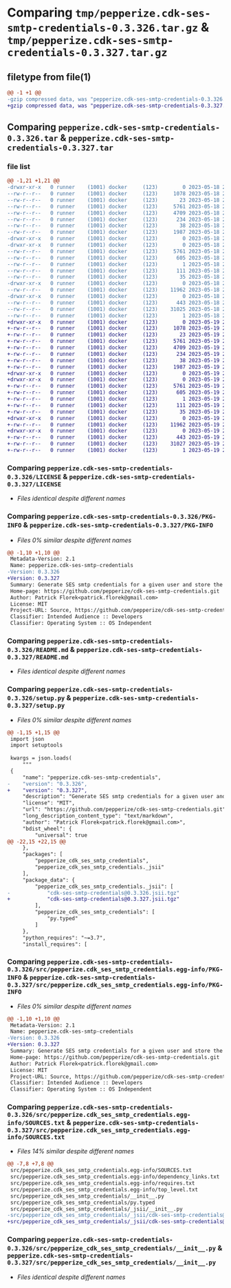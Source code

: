 # Comparing `tmp/pepperize.cdk-ses-smtp-credentials-0.3.326.tar.gz` & `tmp/pepperize.cdk-ses-smtp-credentials-0.3.327.tar.gz`

## filetype from file(1)

```diff
@@ -1 +1 @@
-gzip compressed data, was "pepperize.cdk-ses-smtp-credentials-0.3.326.tar", last modified: Thu May 18 23:15:06 2023, max compression
+gzip compressed data, was "pepperize.cdk-ses-smtp-credentials-0.3.327.tar", last modified: Fri May 19 23:09:56 2023, max compression
```

## Comparing `pepperize.cdk-ses-smtp-credentials-0.3.326.tar` & `pepperize.cdk-ses-smtp-credentials-0.3.327.tar`

### file list

```diff
@@ -1,21 +1,21 @@
-drwxr-xr-x   0 runner    (1001) docker     (123)        0 2023-05-18 23:15:06.846161 pepperize.cdk-ses-smtp-credentials-0.3.326/
--rw-r--r--   0 runner    (1001) docker     (123)     1078 2023-05-18 23:14:53.000000 pepperize.cdk-ses-smtp-credentials-0.3.326/LICENSE
--rw-r--r--   0 runner    (1001) docker     (123)       23 2023-05-18 23:14:53.000000 pepperize.cdk-ses-smtp-credentials-0.3.326/MANIFEST.in
--rw-r--r--   0 runner    (1001) docker     (123)     5761 2023-05-18 23:15:06.846161 pepperize.cdk-ses-smtp-credentials-0.3.326/PKG-INFO
--rw-r--r--   0 runner    (1001) docker     (123)     4709 2023-05-18 23:14:53.000000 pepperize.cdk-ses-smtp-credentials-0.3.326/README.md
--rw-r--r--   0 runner    (1001) docker     (123)      234 2023-05-18 23:14:53.000000 pepperize.cdk-ses-smtp-credentials-0.3.326/pyproject.toml
--rw-r--r--   0 runner    (1001) docker     (123)       38 2023-05-18 23:15:06.846161 pepperize.cdk-ses-smtp-credentials-0.3.326/setup.cfg
--rw-r--r--   0 runner    (1001) docker     (123)     1987 2023-05-18 23:14:53.000000 pepperize.cdk-ses-smtp-credentials-0.3.326/setup.py
-drwxr-xr-x   0 runner    (1001) docker     (123)        0 2023-05-18 23:15:06.842161 pepperize.cdk-ses-smtp-credentials-0.3.326/src/
-drwxr-xr-x   0 runner    (1001) docker     (123)        0 2023-05-18 23:15:06.842161 pepperize.cdk-ses-smtp-credentials-0.3.326/src/pepperize.cdk_ses_smtp_credentials.egg-info/
--rw-r--r--   0 runner    (1001) docker     (123)     5761 2023-05-18 23:15:06.000000 pepperize.cdk-ses-smtp-credentials-0.3.326/src/pepperize.cdk_ses_smtp_credentials.egg-info/PKG-INFO
--rw-r--r--   0 runner    (1001) docker     (123)      605 2023-05-18 23:15:06.000000 pepperize.cdk-ses-smtp-credentials-0.3.326/src/pepperize.cdk_ses_smtp_credentials.egg-info/SOURCES.txt
--rw-r--r--   0 runner    (1001) docker     (123)        1 2023-05-18 23:15:06.000000 pepperize.cdk-ses-smtp-credentials-0.3.326/src/pepperize.cdk_ses_smtp_credentials.egg-info/dependency_links.txt
--rw-r--r--   0 runner    (1001) docker     (123)      111 2023-05-18 23:15:06.000000 pepperize.cdk-ses-smtp-credentials-0.3.326/src/pepperize.cdk_ses_smtp_credentials.egg-info/requires.txt
--rw-r--r--   0 runner    (1001) docker     (123)       35 2023-05-18 23:15:06.000000 pepperize.cdk-ses-smtp-credentials-0.3.326/src/pepperize.cdk_ses_smtp_credentials.egg-info/top_level.txt
-drwxr-xr-x   0 runner    (1001) docker     (123)        0 2023-05-18 23:15:06.846161 pepperize.cdk-ses-smtp-credentials-0.3.326/src/pepperize_cdk_ses_smtp_credentials/
--rw-r--r--   0 runner    (1001) docker     (123)    11962 2023-05-18 23:14:53.000000 pepperize.cdk-ses-smtp-credentials-0.3.326/src/pepperize_cdk_ses_smtp_credentials/__init__.py
-drwxr-xr-x   0 runner    (1001) docker     (123)        0 2023-05-18 23:15:06.846161 pepperize.cdk-ses-smtp-credentials-0.3.326/src/pepperize_cdk_ses_smtp_credentials/_jsii/
--rw-r--r--   0 runner    (1001) docker     (123)      443 2023-05-18 23:14:53.000000 pepperize.cdk-ses-smtp-credentials-0.3.326/src/pepperize_cdk_ses_smtp_credentials/_jsii/__init__.py
--rw-r--r--   0 runner    (1001) docker     (123)    31025 2023-05-18 23:14:53.000000 pepperize.cdk-ses-smtp-credentials-0.3.326/src/pepperize_cdk_ses_smtp_credentials/_jsii/cdk-ses-smtp-credentials@0.3.326.jsii.tgz
--rw-r--r--   0 runner    (1001) docker     (123)        1 2023-05-18 23:14:53.000000 pepperize.cdk-ses-smtp-credentials-0.3.326/src/pepperize_cdk_ses_smtp_credentials/py.typed
+drwxr-xr-x   0 runner    (1001) docker     (123)        0 2023-05-19 23:09:56.850322 pepperize.cdk-ses-smtp-credentials-0.3.327/
+-rw-r--r--   0 runner    (1001) docker     (123)     1078 2023-05-19 23:09:41.000000 pepperize.cdk-ses-smtp-credentials-0.3.327/LICENSE
+-rw-r--r--   0 runner    (1001) docker     (123)       23 2023-05-19 23:09:41.000000 pepperize.cdk-ses-smtp-credentials-0.3.327/MANIFEST.in
+-rw-r--r--   0 runner    (1001) docker     (123)     5761 2023-05-19 23:09:56.850322 pepperize.cdk-ses-smtp-credentials-0.3.327/PKG-INFO
+-rw-r--r--   0 runner    (1001) docker     (123)     4709 2023-05-19 23:09:41.000000 pepperize.cdk-ses-smtp-credentials-0.3.327/README.md
+-rw-r--r--   0 runner    (1001) docker     (123)      234 2023-05-19 23:09:41.000000 pepperize.cdk-ses-smtp-credentials-0.3.327/pyproject.toml
+-rw-r--r--   0 runner    (1001) docker     (123)       38 2023-05-19 23:09:56.850322 pepperize.cdk-ses-smtp-credentials-0.3.327/setup.cfg
+-rw-r--r--   0 runner    (1001) docker     (123)     1987 2023-05-19 23:09:41.000000 pepperize.cdk-ses-smtp-credentials-0.3.327/setup.py
+drwxr-xr-x   0 runner    (1001) docker     (123)        0 2023-05-19 23:09:56.846322 pepperize.cdk-ses-smtp-credentials-0.3.327/src/
+drwxr-xr-x   0 runner    (1001) docker     (123)        0 2023-05-19 23:09:56.850322 pepperize.cdk-ses-smtp-credentials-0.3.327/src/pepperize.cdk_ses_smtp_credentials.egg-info/
+-rw-r--r--   0 runner    (1001) docker     (123)     5761 2023-05-19 23:09:56.000000 pepperize.cdk-ses-smtp-credentials-0.3.327/src/pepperize.cdk_ses_smtp_credentials.egg-info/PKG-INFO
+-rw-r--r--   0 runner    (1001) docker     (123)      605 2023-05-19 23:09:56.000000 pepperize.cdk-ses-smtp-credentials-0.3.327/src/pepperize.cdk_ses_smtp_credentials.egg-info/SOURCES.txt
+-rw-r--r--   0 runner    (1001) docker     (123)        1 2023-05-19 23:09:56.000000 pepperize.cdk-ses-smtp-credentials-0.3.327/src/pepperize.cdk_ses_smtp_credentials.egg-info/dependency_links.txt
+-rw-r--r--   0 runner    (1001) docker     (123)      111 2023-05-19 23:09:56.000000 pepperize.cdk-ses-smtp-credentials-0.3.327/src/pepperize.cdk_ses_smtp_credentials.egg-info/requires.txt
+-rw-r--r--   0 runner    (1001) docker     (123)       35 2023-05-19 23:09:56.000000 pepperize.cdk-ses-smtp-credentials-0.3.327/src/pepperize.cdk_ses_smtp_credentials.egg-info/top_level.txt
+drwxr-xr-x   0 runner    (1001) docker     (123)        0 2023-05-19 23:09:56.850322 pepperize.cdk-ses-smtp-credentials-0.3.327/src/pepperize_cdk_ses_smtp_credentials/
+-rw-r--r--   0 runner    (1001) docker     (123)    11962 2023-05-19 23:09:41.000000 pepperize.cdk-ses-smtp-credentials-0.3.327/src/pepperize_cdk_ses_smtp_credentials/__init__.py
+drwxr-xr-x   0 runner    (1001) docker     (123)        0 2023-05-19 23:09:56.850322 pepperize.cdk-ses-smtp-credentials-0.3.327/src/pepperize_cdk_ses_smtp_credentials/_jsii/
+-rw-r--r--   0 runner    (1001) docker     (123)      443 2023-05-19 23:09:41.000000 pepperize.cdk-ses-smtp-credentials-0.3.327/src/pepperize_cdk_ses_smtp_credentials/_jsii/__init__.py
+-rw-r--r--   0 runner    (1001) docker     (123)    31027 2023-05-19 23:09:41.000000 pepperize.cdk-ses-smtp-credentials-0.3.327/src/pepperize_cdk_ses_smtp_credentials/_jsii/cdk-ses-smtp-credentials@0.3.327.jsii.tgz
+-rw-r--r--   0 runner    (1001) docker     (123)        1 2023-05-19 23:09:41.000000 pepperize.cdk-ses-smtp-credentials-0.3.327/src/pepperize_cdk_ses_smtp_credentials/py.typed
```

### Comparing `pepperize.cdk-ses-smtp-credentials-0.3.326/LICENSE` & `pepperize.cdk-ses-smtp-credentials-0.3.327/LICENSE`

 * *Files identical despite different names*

### Comparing `pepperize.cdk-ses-smtp-credentials-0.3.326/PKG-INFO` & `pepperize.cdk-ses-smtp-credentials-0.3.327/PKG-INFO`

 * *Files 0% similar despite different names*

```diff
@@ -1,10 +1,10 @@
 Metadata-Version: 2.1
 Name: pepperize.cdk-ses-smtp-credentials
-Version: 0.3.326
+Version: 0.3.327
 Summary: Generate SES smtp credentials for a given user and store the credentials in a SecretsManager Secret.
 Home-page: https://github.com/pepperize/cdk-ses-smtp-credentials.git
 Author: Patrick Florek<patrick.florek@gmail.com>
 License: MIT
 Project-URL: Source, https://github.com/pepperize/cdk-ses-smtp-credentials.git
 Classifier: Intended Audience :: Developers
 Classifier: Operating System :: OS Independent
```

### Comparing `pepperize.cdk-ses-smtp-credentials-0.3.326/README.md` & `pepperize.cdk-ses-smtp-credentials-0.3.327/README.md`

 * *Files identical despite different names*

### Comparing `pepperize.cdk-ses-smtp-credentials-0.3.326/setup.py` & `pepperize.cdk-ses-smtp-credentials-0.3.327/setup.py`

 * *Files 0% similar despite different names*

```diff
@@ -1,15 +1,15 @@
 import json
 import setuptools
 
 kwargs = json.loads(
     """
 {
     "name": "pepperize.cdk-ses-smtp-credentials",
-    "version": "0.3.326",
+    "version": "0.3.327",
     "description": "Generate SES smtp credentials for a given user and store the credentials in a SecretsManager Secret.",
     "license": "MIT",
     "url": "https://github.com/pepperize/cdk-ses-smtp-credentials.git",
     "long_description_content_type": "text/markdown",
     "author": "Patrick Florek<patrick.florek@gmail.com>",
     "bdist_wheel": {
         "universal": true
@@ -22,15 +22,15 @@
     },
     "packages": [
         "pepperize_cdk_ses_smtp_credentials",
         "pepperize_cdk_ses_smtp_credentials._jsii"
     ],
     "package_data": {
         "pepperize_cdk_ses_smtp_credentials._jsii": [
-            "cdk-ses-smtp-credentials@0.3.326.jsii.tgz"
+            "cdk-ses-smtp-credentials@0.3.327.jsii.tgz"
         ],
         "pepperize_cdk_ses_smtp_credentials": [
             "py.typed"
         ]
     },
     "python_requires": "~=3.7",
     "install_requires": [
```

### Comparing `pepperize.cdk-ses-smtp-credentials-0.3.326/src/pepperize.cdk_ses_smtp_credentials.egg-info/PKG-INFO` & `pepperize.cdk-ses-smtp-credentials-0.3.327/src/pepperize.cdk_ses_smtp_credentials.egg-info/PKG-INFO`

 * *Files 0% similar despite different names*

```diff
@@ -1,10 +1,10 @@
 Metadata-Version: 2.1
 Name: pepperize.cdk-ses-smtp-credentials
-Version: 0.3.326
+Version: 0.3.327
 Summary: Generate SES smtp credentials for a given user and store the credentials in a SecretsManager Secret.
 Home-page: https://github.com/pepperize/cdk-ses-smtp-credentials.git
 Author: Patrick Florek<patrick.florek@gmail.com>
 License: MIT
 Project-URL: Source, https://github.com/pepperize/cdk-ses-smtp-credentials.git
 Classifier: Intended Audience :: Developers
 Classifier: Operating System :: OS Independent
```

### Comparing `pepperize.cdk-ses-smtp-credentials-0.3.326/src/pepperize.cdk_ses_smtp_credentials.egg-info/SOURCES.txt` & `pepperize.cdk-ses-smtp-credentials-0.3.327/src/pepperize.cdk_ses_smtp_credentials.egg-info/SOURCES.txt`

 * *Files 14% similar despite different names*

```diff
@@ -7,8 +7,8 @@
 src/pepperize.cdk_ses_smtp_credentials.egg-info/SOURCES.txt
 src/pepperize.cdk_ses_smtp_credentials.egg-info/dependency_links.txt
 src/pepperize.cdk_ses_smtp_credentials.egg-info/requires.txt
 src/pepperize.cdk_ses_smtp_credentials.egg-info/top_level.txt
 src/pepperize_cdk_ses_smtp_credentials/__init__.py
 src/pepperize_cdk_ses_smtp_credentials/py.typed
 src/pepperize_cdk_ses_smtp_credentials/_jsii/__init__.py
-src/pepperize_cdk_ses_smtp_credentials/_jsii/cdk-ses-smtp-credentials@0.3.326.jsii.tgz
+src/pepperize_cdk_ses_smtp_credentials/_jsii/cdk-ses-smtp-credentials@0.3.327.jsii.tgz
```

### Comparing `pepperize.cdk-ses-smtp-credentials-0.3.326/src/pepperize_cdk_ses_smtp_credentials/__init__.py` & `pepperize.cdk-ses-smtp-credentials-0.3.327/src/pepperize_cdk_ses_smtp_credentials/__init__.py`

 * *Files identical despite different names*

